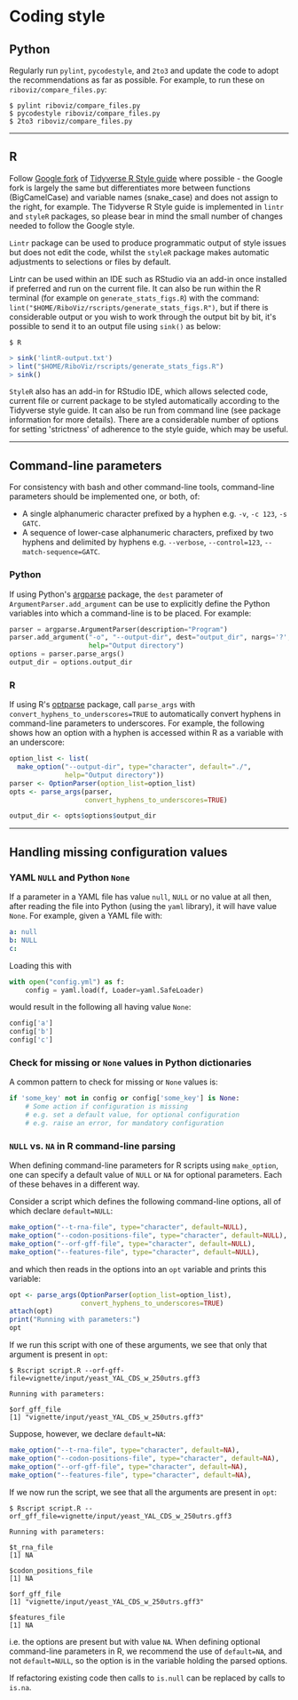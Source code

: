 # Coding style

## Python

Regularly run `pylint`, `pycodestyle`, and `2to3` and update the code to adopt the recommendations as far as possible. For example, to run these on `riboviz/compare_files.py`:

```console
$ pylint riboviz/compare_files.py
$ pycodestyle riboviz/compare_files.py
$ 2to3 riboviz/compare_files.py
```

---

## R

Follow [Google fork](https://google.github.io/styleguide/Rguide.html) of [Tidyverse R Style guide](https://style.tidyverse.org/) where possible - the Google fork is largely the same but differentiates more between functions (BigCamelCase) and variable names (snake_case) and does not assign to the right, for example. The Tidyverse R Style guide is implemented in `lintr` and `styleR` packages, so please bear in mind the small number of changes needed to follow the Google style.  

`Lintr` package can be used to produce programmatic output of style issues but does not edit the code, whilst the `styleR` package makes automatic adjustments to selections or files by default.

Lintr can be used within an IDE such as RStudio via an add-in once installed if preferred and run on the current file. It can also be run within the R terminal (for example on `generate_stats_figs.R`) with the command: `lint("$HOME/RiboViz/rscripts/generate_stats_figs.R")`, but if there is considerable output or you wish to work through the output bit by bit, it's possible to send it to an output file using `sink()` as below:

```console
$ R
```
```R
> sink('lintR-output.txt')
> lint("$HOME/RiboViz/rscripts/generate_stats_figs.R")
> sink()
```

`StyleR` also has an add-in for RStudio IDE, which allows selected code, current file or current package to be styled automatically according to the Tidyverse style guide. It can also be run from command line (see package information for more details). There are a considerable number of options for setting 'strictness' of adherence to the style guide, which may be useful.

---

## Command-line parameters

For consistency with bash and other command-line tools, command-line parameters should be implemented one, or both, of:

* A single alphanumeric character prefixed by a hyphen e.g. `-v`, `-c 123`, `-s GATC`.
* A sequence of lower-case alphanumeric characters, prefixed by two hyphens and delimited by hyphens e.g. `--verbose`, `--control=123`, `--match-sequence=GATC`.

### Python

If using Python's [argparse](https://docs.python.org/3/library/argparse.html) package, the `dest` parameter of `ArgumentParser.add_argument` can be use to explicitly define the Python variables into which a command-line is to be placed. For example:

```python
parser = argparse.ArgumentParser(description="Program")
parser.add_argument("-o", "--output-dir", dest="output_dir", nargs='?',
                    help="Output directory")
options = parser.parse_args()
output_dir = options.output_dir
```

### R

If using R's [optparse](https://cran.r-project.org/web/packages/optparse/index.html) package, call `parse_args` with `convert_hyphens_to_underscores=TRUE` to automatically convert hyphens in command-line parameters to underscores. For example, the following shows how an option with a hyphen is accessed within R as a variable with an underscore:

```R
option_list <- list( 
  make_option("--output-dir", type="character", default="./",
              help="Output directory"))
parser <- OptionParser(option_list=option_list)
opts <- parse_args(parser,
                   convert_hyphens_to_underscores=TRUE)

output_dir <- opts$options$output_dir
```

---

## Handling missing configuration values

### YAML `NULL` and Python `None`

If a parameter in a YAML file has value `null`, `NULL` or no value at all then, after reading the file into Python (using the `yaml` library), it will have value `None`. For example, given a YAML file with:

```yaml
a: null
b: NULL
c:
```

Loading this with

```python
with open("config.yml") as f:
    config = yaml.load(f, Loader=yaml.SafeLoader)
```

would result in the following all having value `None`:

```python
config['a']
config['b']
config['c']
```

### Check for missing or `None` values in Python dictionaries

A common pattern to check for missing or `None` values is:

```python
if 'some_key' not in config or config['some_key'] is None:
    # Some action if configuration is missing
    # e.g. set a default value, for optional configuration
    # e.g. raise an error, for mandatory configuration
```

### `NULL` vs. `NA` in R command-line parsing

When defining command-line parameters for R scripts using `make_option`, one can specify a default value of `NULL` or `NA` for optional parameters. Each of these behaves in a different way.

Consider a script which defines the following command-line options, all of which declare `default=NULL`:

```R
make_option("--t-rna-file", type="character", default=NULL),
make_option("--codon-positions-file", type="character", default=NULL),
make_option("--orf-gff-file", type="character", default=NULL),
make_option("--features-file", type="character", default=NULL),
```

and which then reads in the options into an `opt` variable and prints this variable:

```R
opt <- parse_args(OptionParser(option_list=option_list),
                  convert_hyphens_to_underscores=TRUE)
attach(opt)
print("Running with parameters:")
opt
```

If we run this script with one of these arguments, we see that only that argument is present in `opt`:

```console
$ Rscript script.R --orf-gff-file=vignette/input/yeast_YAL_CDS_w_250utrs.gff3

Running with parameters:

$orf_gff_file
[1] "vignette/input/yeast_YAL_CDS_w_250utrs.gff3"
```

Suppose, however, we declare `default=NA`:

```R
make_option("--t-rna-file", type="character", default=NA),
make_option("--codon-positions-file", type="character", default=NA),
make_option("--orf-gff-file", type="character", default=NA),
make_option("--features-file", type="character", default=NA),
```

If we now run the script, we see that all the arguments are present in `opt`:

```console
$ Rscript script.R --orf_gff_file=vignette/input/yeast_YAL_CDS_w_250utrs.gff3

Running with parameters:

$t_rna_file
[1] NA

$codon_positions_file
[1] NA

$orf_gff_file
[1] "vignette/input/yeast_YAL_CDS_w_250utrs.gff3"

$features_file
[1] NA
```

i.e. the options are present but with value `NA`. When defining optional command-line parameters in R, we recommend the use of `default=NA`, and not `default=NULL`, so the option is in the variable holding the parsed options.

If refactoring existing code then calls to `is.null` can be replaced by calls to `is.na`.
